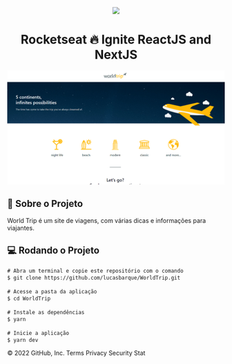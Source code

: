 <!-- Logotipo -->
<div align="center">
  <img src="https://i.ibb.co/vXPnm4F/ignite.png">
</div>

<!-- Title -->
<h1 align="center"> Rocketseat 🔥 Ignite ReactJS and NextJS </h1>

<img src=".github/preview.png">

<!-- Sobre o Projeto -->

## 🧐 Sobre o Projeto

World Trip é um site de viagens, com várias dicas e informações para viajantes.

## 💻 Rodando o Projeto

```
# Abra um terminal e copie este repositório com o comando
$ git clone https://github.com/lucasbarque/WorldTrip.git

# Acesse a pasta da aplicação
$ cd WorldTrip

# Instale as dependências
$ yarn

# Inicie a aplicação
$ yarn dev

```

© 2022 GitHub, Inc.
Terms
Privacy
Security
Stat
